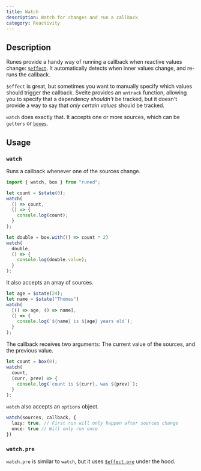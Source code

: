 ```yaml
---
title: Watch
description: Watch for changes and run a callback
category: Reactivity
---
```


## Description

Runes provide a handy way of running a callback when reactive values change:
[`$effect`](https://svelte-5-preview.vercel.app/docs/runes#$effect). It automatically detects when
inner values change, and re-runs the callback.

`$effect` is great, but sometimes you want to manually specify which values should trigger the
callback. Svelte provides an `untrack` function, allowing you to specify that a dependency
_shouldn't_ be tracked, but it doesn't provide a way to say that _only certain values_ should be
tracked.

`watch` does exactly that. It accepts one or more sources, which can be `getters` or
[`boxes`](http://localhost:5173/docs/functions/box).

## Usage

### `watch`

Runs a callback whenever one of the sources change.

```ts
import { watch, box } from "runed";

let count = $state(0);
watch(
  () => count,
  () => {
    console.log(count);
  }
);

let double = box.with(() => count * 2)
watch(
  double,
  () => {
    console.log(double.value);
  }
);
```

It also accepts an array of sources.

```ts
let age = $state(24);
let name = $state("Thomas")
watch(
  [() => age, () => name],
  () => {
    console.log(`${name} is ${age} years old`);
  }
);
```

The callback receives two arguments: The current value of the sources, and the previous value.

```ts
let count = box(0);
watch(
  count,
  (curr, prev) => {
    console.log(`count is ${curr}, was ${prev}`);
  }
);
```

`watch` also accepts an `options` object.

```ts
watch(sources, callback, {
  lazy: true, // First run will only happen after sources change
  once: true // Will only run once
})
```

### `watch.pre`

`watch.pre` is similar to `watch`, but it uses
[`$effect.pre`](https://svelte-5-preview.vercel.app/docs/runes#$effect-pre) under the hood.
